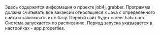 Здесь содержится информация о проекте job4j_grabber. Программа должна считывать все вакансии относящиеся к Java с определенного сайта и записывать их в базу. Первый сайт будет career.habr.com. Система запускается по расписанию. Период запуска указывается в настройках - app.properties. 